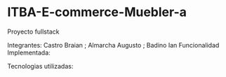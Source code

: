# ITBA-E-commerce-Muebler-a
Proyecto fullstack

Integrantes:
Castro Braian ;
Almarcha Augusto ;
Badino Ian
Funcionalidad Implementada:

Tecnologias utilizadas:
